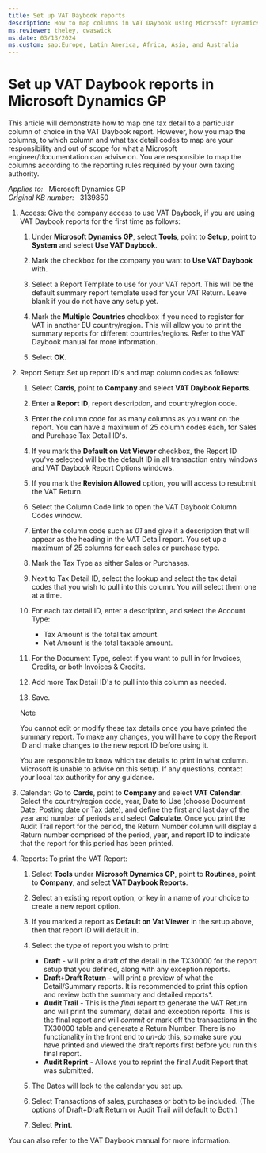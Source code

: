 ```yaml
---
title: Set up VAT Daybook reports
description: How to map columns in VAT Daybook using Microsoft Dynamics GP.
ms.reviewer: theley, cwaswick
ms.date: 03/13/2024
ms.custom: sap:Europe, Latin America, Africa, Asia, and Australia
---
```

# Set up VAT Daybook reports in Microsoft Dynamics GP

This article will demonstrate how to map one tax detail to a particular column of choice in the VAT Daybook report. However, how you map the columns, to which column and what tax detail codes to map are your responsibility and out of scope for what a Microsoft engineer/documentation can advise on. You are responsible to map the columns according to the reporting rules required by your own taxing authority.

_Applies to:_ &nbsp; Microsoft Dynamics GP  
_Original KB number:_ &nbsp; 3139850

1. Access: Give the company access to use VAT Daybook, if you are using VAT Daybook reports for the first time as follows:

    1. Under **Microsoft Dynamics GP**, select **Tools**, point to **Setup**, point to **System** and select **Use VAT Daybook**.

    2. Mark the checkbox for the company you want to **Use VAT Daybook** with.

    3. Select a Report Template to use for your VAT report. This will be the default summary report template used for your VAT Return. Leave blank if you do not have any setup yet.

    4. Mark the **Multiple Countries** checkbox if you need to register for VAT in another EU country/region. This will allow you to print the summary reports for different countries/regions.  Refer to the VAT Daybook manual for more information.

    5. Select **OK**.

2. Report Setup: Set up report ID's and map column codes as follows:

    1. Select **Cards**, point to **Company** and select **VAT Daybook Reports**.
    2. Enter a **Report ID**, report description, and country/region code.
    3. Enter the column code for as many columns as you want on the report. You can have a maximum of 25 column codes each, for Sales and Purchase Tax Detail ID's.
    4. If you mark the **Default on Vat Viewer** checkbox, the Report ID you've selected will be the default ID in all transaction entry windows and VAT Daybook Report Options windows.
    5. If you mark the **Revision Allowed** option, you will access to resubmit the VAT Return.
    6. Select the Column Code link to open the VAT Daybook Column Codes window.
    7. Enter the column code such as *01* and give it a description that will appear as the heading in the VAT Detail report. You set up a maximum of 25 columns for each sales or purchase type.
    8. Mark the Tax Type as either Sales or Purchases.
    9. Next to Tax Detail ID, select the lookup and select the tax detail codes that you wish to pull into this column. You will select them one at a time.
    10. For each tax detail ID, enter a description, and select the Account Type:

        - Tax Amount is the total tax amount.
        - Net Amount is the total taxable amount.

    11. For the Document Type, select if you want to pull in for Invoices, Credits, or both Invoices & Credits.
    12. Add more Tax Detail ID's to pull into this column as needed.
    13. Save.

    > [!NOTE]
    > You cannot edit or modify these tax details once you have printed the summary report. To make any changes, you will have to copy the Report ID and make changes to the new report ID before using it.
    >
    > You are responsible to know which tax details to print in what column. Microsoft is unable to advise on this setup. If any questions, contact your local tax authority for any guidance.

3. Calendar: Go to **Cards**, point to **Company** and select **VAT Calendar**. Select the country/region code, year, Date to Use (choose Document Date, Posting date or Tax date), and define the first and last day of the year and number of periods and select **Calculate**. Once you print the Audit Trail report for the period, the Return Number column will display a Return number comprised of the period, year, and report ID to indicate that the report for this period has been printed.

4. Reports: To print the VAT Report:

    1. Select **Tools** under **Microsoft Dynamics GP**, point to **Routines**, point to **Company**, and select **VAT Daybook Reports**.
    2. Select an existing report option, or key in a name of your choice to create a new report option.
    3. If you marked a report as **Default on Vat Viewer** in the setup above, then that report ID will default in.
    4. Select the type of report you wish to print:

        - **Draft** - will print a draft of the detail in the TX30000 for the report setup that you defined, along with any exception reports.
        - **Draft+Draft Return** - will print a preview of what the Detail/Summary reports. It is recommended to print this option and review both the summary and detailed reports*.
        - **Audit Trail** - This is the *final* report to generate the VAT Return and will print the summary, detail and exception reports. This is the final report and will *commit* or mark off the transactions in the TX30000 table and generate a Return Number. There is no functionality in the front end to *un-do* this, so make sure you have printed and viewed the draft reports first before you run this final report.
        - **Audit Reprint** - Allows you to reprint the final Audit Report that was submitted.

    5. The Dates will look to the calendar you set up.
    6. Select Transactions of sales, purchases or both to be included. (The options of Draft+Draft Return or Audit Trail will default to Both.)
    7. Select **Print**.

You can also refer to the VAT Daybook manual for more information.
